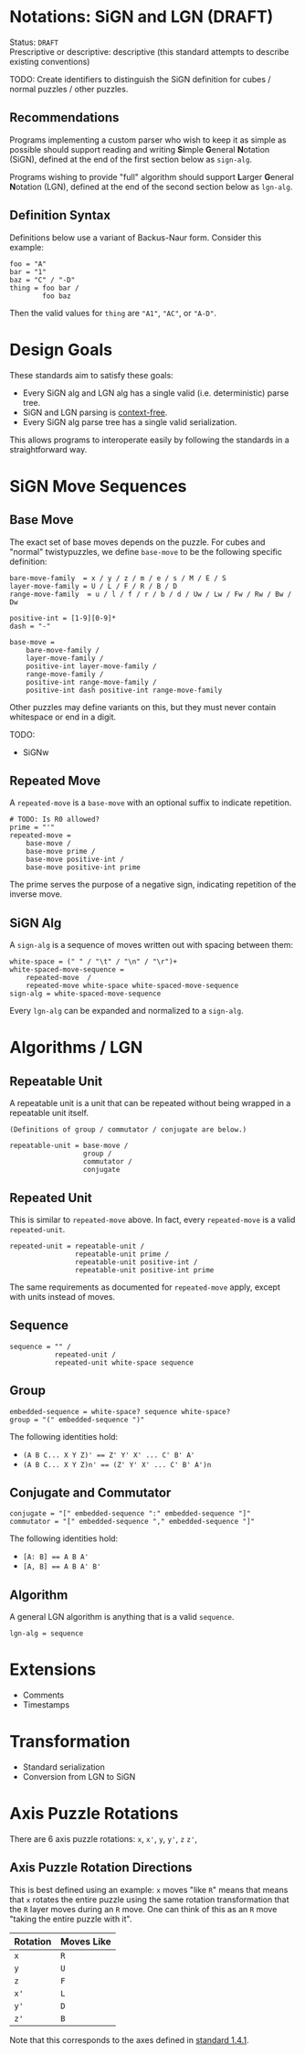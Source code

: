 # Notations: SiGN and LGN (DRAFT)

Status: `DRAFT`  
Prescriptive or descriptive: descriptive (this standard attempts to describe existing conventions)

TODO: Create identifiers to distinguish the SiGN definition for cubes / normal puzzles / other puzzles.

## Recommendations

Programs implementing a custom parser who wish to keep it as simple as possible should support reading and writing **Si**mple **G**eneral **N**otation (SiGN), defined at the end of the first section below as `sign-alg`.

Programs wishing to provide "full" algorithm should support **L**arger **G**eneral **N**otation (LGN), defined at the end of the second section below as `lgn-alg`.

## Definition Syntax

Definitions below use a variant of Backus-Naur form. Consider this example:

    foo = "A"
    bar = "1"
    baz = "C" / "-D"
    thing = foo bar /
            foo baz

Then the valid values for `thing` are `"A1"`, `"AC"`, or `"A-D"`.

# Design Goals

These standards aim to satisfy these goals:

- Every SiGN alg and LGN alg has a single valid (i.e. deterministic) parse tree.
- SiGN and LGN parsing is [context-free](https://en.wikipedia.org/wiki/Context-free_grammar).
- Every SiGN alg parse tree has a single valid serialization.

This allows programs to interoperate easily by following the standards in a straightforward way.

# SiGN Move Sequences

## Base Move

The exact set of base moves depends on the puzzle. For cubes and "normal" twistypuzzles, we define `base-move` to be the following specific definition:

    bare-move-family  = x / y / z / m / e / s / M / E / S
    layer-move-family = U / L / F / R / B / D
    range-move-family  = u / l / f / r / b / d / Uw / Lw / Fw / Rw / Bw / Dw

    positive-int = [1-9][0-9]*
    dash = "-"

    base-move =
        bare-move-family /
        layer-move-family /
        positive-int layer-move-family /
        range-move-family /
        positive-int range-move-family /
        positive-int dash positive-int range-move-family

Other puzzles may define variants on this, but they must never contain whitespace or end in a digit.

TODO:

- SiGNw

## Repeated Move

A `repeated-move` is a `base-move` with an optional suffix to indicate repetition.

    # TODO: Is R0 allowed?
    prime = "'"
    repeated-move =
        base-move /
        base-move prime /
        base-move positive-int /
        base-move positive-int prime

The prime serves the purpose of a negative sign, indicating repetition of the inverse move.

## SiGN Alg

A `sign-alg` is a sequence of moves written out with spacing between them:

    white-space = (" " / "\t" / "\n" / "\r")+
    white-spaced-move-sequence =
        repeated-move  /
        repeated-move white-space white-spaced-move-sequence
    sign-alg = white-spaced-move-sequence

Every `lgn-alg` can be expanded and normalized to a `sign-alg`.

# Algorithms / LGN

## Repeatable Unit

A repeatable unit is a unit that can be repeated without being wrapped in a repeatable unit itself.

    (Definitions of group / commutator / conjugate are below.)

    repeatable-unit = base-move /
                      group /
                      commutator /
                      conjugate

## Repeated Unit

This is similar to `repeated-move` above. In fact, every `repeated-move` is a valid `repeated-unit`.

    repeated-unit = repeatable-unit /
                    repeatable-unit prime /
                    repeatable-unit positive-int /
                    repeatable-unit positive-int prime

The same requirements as documented for `repeated-move` apply, except with units instead of moves.

## Sequence

    sequence = "" /
               repeated-unit /
               repeated-unit white-space sequence

## Group

    embedded-sequence = white-space? sequence white-space?
    group = "(" embedded-sequence ")"

The following identities hold:

- `(A B C... X Y Z)' == Z' Y' X' ... C' B' A'`
- `(A B C... X Y Z)n' == (Z' Y' X' ... C' B' A')n`

## Conjugate and Commutator

    conjugate = "[" embedded-sequence ":" embedded-sequence "]"
    commutator = "[" embedded-sequence "," embedded-sequence "]"

The following identities hold:

- `[A: B] == A B A'`
- `[A, B] == A B A' B'`

## Algorithm

A general LGN algorithm is anything that is a valid `sequence`.

    lgn-alg = sequence

# Extensions

- Comments
- Timestamps

# Transformation

- Standard serialization
- Conversion from LGN to SiGN

# Axis Puzzle Rotations

There are 6 axis puzzle rotations: `x`, `x'`, `y`, `y'`, `z` `z'`,

## Axis Puzzle Rotation Directions

This is best defined using an example: `x` moves "like `R`" means that means that `x` rotates the entire puzzle using the same rotation transformation that the `R` layer moves during an `R` move. One can think of this as an `R` move "taking the entire puzzle with it".

| Rotation | Moves Like |
| -------- | ---------- |
| `x`      | `R`        |
| `y`      | `U`        |
| `z`      | `F`        |
| `x'`     | `L`        |
| `y'`     | `D`        |
| `z'`     | `B`        |

Note that this corresponds to the axes defined in [standard 1.4.1](#TODO).
